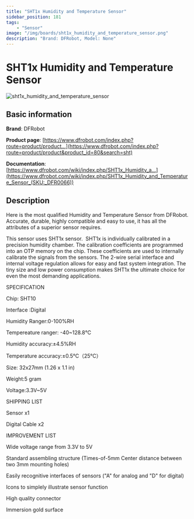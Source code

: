 ```yaml
---
title: "SHT1x Humidity and Temperature Sensor"
sidebar_position: 181
tags:
    - "Sensor"
image: "/img/boards/sht1x_humidity_and_temperature_sensor.png"
description: "Brand: DFRobot, Model: None"
---
```

# SHT1x Humidity and Temperature Sensor

![sht1x_humidity_and_temperature_sensor](/img/boards/sht1x_humidity_and_temperature_sensor.png)

## Basic information

**Brand**: DFRobot

**Product page**: [https://www.dfrobot.com/index.php?route=product/product...](https://www.dfrobot.com/index.php?route=product/product&product_id=80&search=sht)

**Documentation**: [https://www.dfrobot.com/wiki/index.php/SHT1x_Humidity_a...](https://www.dfrobot.com/wiki/index.php/SHT1x_Humidity_and_Temperature_Sensor_(SKU:_DFR0066))

## Description

Here is the most qualified Humidity and Temperature Sensor from DFRobot\. Accurate, durable, highly compatible and easy to use, it has all the attributes of a superior sensor requires\.

This sensor uses SHT1x sensor\.  SHT1x is individually calibrated in a precision humidity chamber\. The calibration coefficients are programmed into an OTP memory on the chip\. These coefficients are used to internally calibrate the signals from the sensors\. The 2\-wire serial interface and internal voltage regulation allows for easy and fast system integration\. The tiny size and low power consumption makes SHT1x the ultimate choice for even the most demanding applications\.



SPECIFICATION

Chip: SHT10

Interface :Digital

Humidity Ranger:0\-100%RH

Tempereature ranger: \-40~128\.8℃

Humidity accuracy:±4\.5%RH

Temperature accuracy:±0\.5℃（25℃）

Size: 32x27mm \(1\.26 x 1\.1 in\)

Weight:5 gram

Voltage:3\.3V~5V

SHIPPING LIST

Sensor x1

Digital Cable x2

IMPROVEMENT LIST

Wide voltage range from 3\.3V to 5V

Standard assembling structure \(Times\-of\-5mm Center distance between two 3mm mounting holes\)

Easily recognitive interfaces of sensors \("A" for analog and "D" for digital\)

Icons to simplely illustrate sensor function

High quality connector

Immersion gold surface

